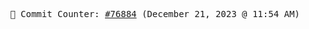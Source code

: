 <p align="center">
    <samp>
        📮 Commit Counter: <a href="https://github.com/Javascript-void0/Javascript-void0/commits/main">#76884</a> (December 21, 2023 @ 11:54 AM)
    </samp>
</p>